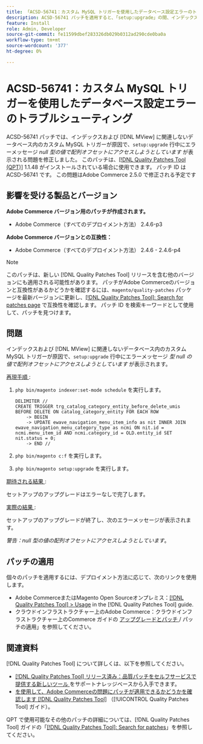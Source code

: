 ```yaml
---
title: 「ACSD-56741：カスタム MySQL トリガーを使用したデータベース設定エラーのトラブルシューティング」
description: ACSD-56741 パッチを適用すると、「setup:upgrade」の間、インデックスおよび  [!DNL MView] に関連しないデータベース内のカスタム MySQL トリガーが原因で、「null 型の値で配列オフセットにアクセスしようとしています」というエラーメッセージが表示されるAdobe Commerceの問題を修正できます。
feature: Install
role: Admin, Developer
source-git-commit: fe11599dbef283326db029b0312ad290cde0ba0a
workflow-type: tm+mt
source-wordcount: '377'
ht-degree: 0%

---
```


# ACSD-56741：カスタム MySQL トリガーを使用したデータベース設定エラーのトラブルシューティング

ACSD-56741 パッチでは、インデックスおよび [!DNL MView] に関連しないデータベース内のカスタム MySQL トリガーが原因で、`setup:upgrade` 行中にエラーメッセージ *null 型の値で配列オフセットにアクセスしようとしています* が表示される問題を修正しました。 このパッチは、[[!DNL Quality Patches Tool (QPT)]](https://experienceleague.adobe.com/en/docs/commerce-knowledge-base/kb/announcements/commerce-announcements/magento-quality-patches-released-new-tool-to-self-serve-quality-patches) 1.1.48 がインストールされている場合に使用できます。 パッチ ID は ACSD-56741 です。 この問題はAdobe Commerce 2.5.0 で修正される予定です

## 影響を受ける製品とバージョン

**Adobe Commerce バージョン用のパッチが作成されます。**

* Adobe Commerce（すべてのデプロイメント方法） 2.4.6-p3

**Adobe Commerce バージョンとの互換性：**

* Adobe Commerce（すべてのデプロイメント方法） 2.4.6 - 2.4.6-p4

>[!NOTE]
>
>このパッチは、新しい [!DNL Quality Patches Tool] リリースを含む他のバージョンにも適用される可能性があります。 パッチがAdobe Commerceのバージョンと互換性があるかどうかを確認するには、`magento/quality-patches` パッケージを最新バージョンに更新し、[[!DNL Quality Patches Tool]: Search for patches page](https://experienceleague.adobe.com/tools/commerce-quality-patches/index.html) で互換性を確認します。 パッチ ID を検索キーワードとして使用して、パッチを見つけます。

## 問題

インデックスおよび [!DNL MView] に関連しないデータベース内のカスタム MySQL トリガーが原因で、`setup:upgrade` 行中にエラーメッセージ *型 null の値で配列オフセットにアクセスしようとしています* が表示されます。

<u> 再現手順 </u>:

1. `php bin/magento indexer:set-mode schedule` を実行します。

   ```
   DELIMITER //
   CREATE TRIGGER trg_catalog_category_entity_before_delete_umis BEFORE DELETE ON catalog_category_entity FOR EACH ROW
       -> BEGIN
       -> UPDATE ewave_navigation_menu_item_info as nit INNER JOIN ewave_navigation_menu_category_type as ncmi ON nit.id = ncmi.menu_item_id AND ncmi.category_id = OLD.entity_id SET nit.status = 0;
       -> END //
   ```

1. `php bin/magento c:f` を実行します。
1. `php bin/magento setup:upgrade` を実行します。

<u> 期待される結果 </u>:

セットアップのアップグレードはエラーなしで完了します。

<u> 実際の結果 </u>:

セットアップのアップグレードが終了し、次のエラーメッセージが表示されます。

*警告：null 型の値の配列オフセットにアクセスしようとしています*。

## パッチの適用

個々のパッチを適用するには、デプロイメント方法に応じて、次のリンクを使用します。

* Adobe CommerceまたはMagento Open Sourceオンプレミス：[[!DNL Quality Patches Tool] > Usage](/help/tools/quality-patches-tool/usage.md) in the [!DNL Quality Patches Tool] guide.
* クラウドインフラストラクチャー上のAdobe Commerce：クラウドインフラストラクチャー上のCommerce ガイドの [ アップグレードとパッチ ](https://experienceleague.adobe.com/docs/commerce-cloud-service/user-guide/develop/upgrade/apply-patches.html)/ パッチの適用」を参照してください。

## 関連資料

[!DNL Quality Patches Tool] について詳しくは、以下を参照してください。

* [[!DNL Quality Patches Tool]  リリース済み：品質パッチをセルフサービスで提供する新しいツール ](https://experienceleague.adobe.com/en/docs/commerce-knowledge-base/kb/announcements/commerce-announcements/magento-quality-patches-released-new-tool-to-self-serve-quality-patches) をサポートナレッジベースから入手できます。
* [ を使用して、Adobe Commerceの問題にパッチが適用できるかどうかを確認します  [!DNL Quality Patches Tool]](/help/tools/quality-patches-tool/patches-available-in-qpt/check-patch-for-magento-issue-with-magento-quality-patches.md) （[!UICONTROL Quality Patches Tool] ガイド）。


QPT で使用可能なその他のパッチの詳細については、[!DNL Quality Patches Tool] ガイドの「[[!DNL Quality Patches Tool]: Search for patches](https://experienceleague.adobe.com/tools/commerce-quality-patches/index.html)」を参照してください。
